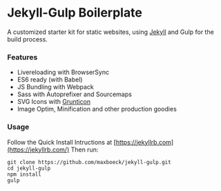 # Jekyll-Gulp Boilerplate

A customized starter kit for static websites, using [Jekyll](https://jekyllrb.com/) and Gulp for the build process.

### Features

* Livereloading with BrowserSync
* ES6 ready (with Babel)
* JS Bundling with Webpack
* Sass with Autoprefixer and Sourcemaps
* SVG Icons with [Grunticon](https://github.com/filamentgroup/grunticon)
* Image Optim, Minification and other production goodies

### Usage

Follow the Quick Install Intructions at [https://jekyllrb.com](https://jekyllrb.com/)
Then run:
```
git clone https://github.com/maxboeck/jekyll-gulp.git
cd jekyll-gulp
npm install
gulp
```